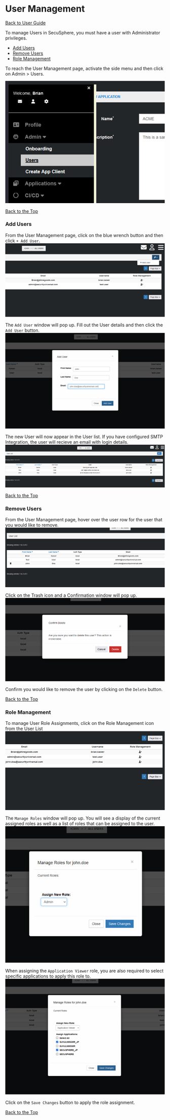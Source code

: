 # User Management
[Back to User Guide](./index.md)

To manage Users in SecuSphere, you must have a user with Administrator privileges.

* [Add Users](#add-users)
* [Remove Users](#remove-users)
* [Role Management](#role-management)

To reach the User Management page, activate the side menu and then click on Admin > Users.

![Diagram](./screenshots/user_list_nav.png)

[Back to the Top](#user-management)

### Add Users
From the User Management page, click on the blue wrench button and then click `+ Add User`.
![Diagram](./screenshots/add_user_nav.png)

The `Add User` window will pop up.  Fill out the User details and then click the `Add User` button.
![Diagram](./screenshots/add_user_modal.png)

The new User will now appear in the User list.  If you have configured SMTP Integration, the user will recieve an email with login details. 
![Diagram](./screenshots/new_user_list.png)

[Back to the Top](#user-management)

### Remove Users
From the User Management page, hover over the user row for the user that you would like to remove.
![Diagram](./screenshots/delete_user_list.png)

Click on the Trash icon and a Confirmation window will pop up.
![Diagram](./screenshots/confirm_delete_modal.png)

Confirm you would like to remove the user by clicking on the `Delete` button.

[Back to the Top](#user-management)

### Role Management

To manage User Role Assignments, click on the Role Management icon from the User List
![Diagram](./screenshots/role_mgmt_list.png)

The `Manage Roles` window will pop up.  You will see a display of the current assigned roles as well as a list of roles that can be assigned to the user.
![Diagram](./screenshots/role_mgmt_modal.png)

When assigning the `Application Viewer` role, you are also required to select specific applications to apply this role to.
![Diagram](./screenshots/role_mgmt_app_viewer.png)

Click on the `Save Changes` button to apply the role assignment.

[Back to the Top](#user-management)

